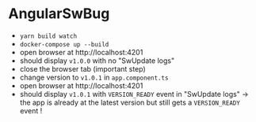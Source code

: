 # AngularSwBug

- `yarn build watch`
- `docker-compose up --build`
- open browser at http://localhost:4201
- should display `v1.0.0` with no "SwUpdate logs"
- close the browser tab (important step)
- change version to `v1.0.1` in `app.component.ts`
- open browser at http://localhost:4201
- should display `v1.0.1` with `VERSION_READY` event in "SwUpdate logs"
  -> the app is already at the latest version but still gets a `VERSION_READY` event !
